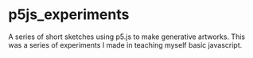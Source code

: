 # p5js_experiments
A series of short sketches using p5.js to make generative artworks. 
This was a series of experiments I made in teaching myself basic javascript. 
